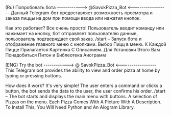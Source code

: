 (Ru) Попробовать бота ------------>   @SavokPizza_Bot <-----------------
Данный Telegram-бот предоставляет возможность просмотра и заказа пиццы на дом при помощи ввода или нажатия кнопок.

Как это работает?
Все очень просто! Пользователь вводит команду или нажимает на кнопку, бот отправляет пользователю данные, пользователь подтверждает свой заказ.
/start – Запуск бота и отображение главного меню с кнопками.
Выбор Пицц в меню.
К Каждой Пицце Прилагается Картинка С Описанием.
Для Установки Этого Вам Понадобиться Питон и Библеотека Аиограмм




(ENG)
Try the bot ------------> @ SavokPizza_Bot <-----------------
This Telegram bot provides the ability to view and order pizza at home by typing or pressing buttons.

How does it work?
It's very simple! The user enters a command or clicks a button, the bot sends the data to the user, the user confirms his order.
/start – The bot starts and displays the main menu with buttons.
A selection of Pizzas on the menu.
Each Pizza Comes With A Picture With A Description.
To Install This, You Will Need Python and An Aiogram Library.
